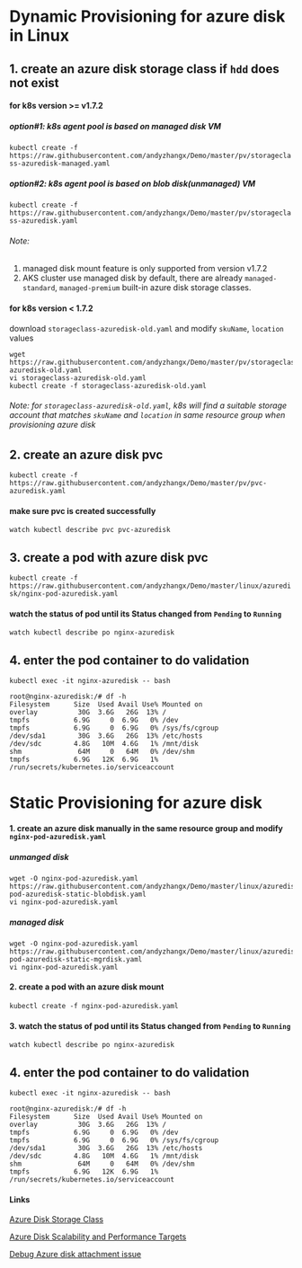 # Dynamic Provisioning for azure disk in Linux
## 1. create an azure disk storage class if `hdd` does not exist
#### for k8s version >= v1.7.2
##### option#1: k8s agent pool is based on managed disk VM
```kubectl create -f https://raw.githubusercontent.com/andyzhangx/Demo/master/pv/storageclass-azuredisk-managed.yaml```

##### option#2: k8s agent pool is based on blob disk(unmanaged) VM
```kubectl create -f https://raw.githubusercontent.com/andyzhangx/Demo/master/pv/storageclass-azuredisk.yaml```

###### Note: 
1. managed disk mount feature is only supported from version v1.7.2
2. AKS cluster use managed disk by default, there are already `managed-standard`, `managed-premium` built-in azure disk storage classes.

#### for k8s version < 1.7.2
download `storageclass-azuredisk-old.yaml` and modify `skuName`, `location` values
```
wget https://raw.githubusercontent.com/andyzhangx/Demo/master/pv/storageclass-azuredisk-old.yaml
vi storageclass-azuredisk-old.yaml
kubectl create -f storageclass-azuredisk-old.yaml
```
###### Note: for `storageclass-azuredisk-old.yaml`, k8s will find a suitable storage account that matches ```skuName``` and ```location``` in same resource group when provisioning azure disk

## 2. create an azure disk pvc
```kubectl create -f https://raw.githubusercontent.com/andyzhangx/Demo/master/pv/pvc-azuredisk.yaml```
#### make sure pvc is created successfully
```watch kubectl describe pvc pvc-azuredisk```

## 3. create a pod with azure disk pvc
```kubectl create -f https://raw.githubusercontent.com/andyzhangx/Demo/master/linux/azuredisk/nginx-pod-azuredisk.yaml```

#### watch the status of pod until its Status changed from `Pending` to `Running`
```watch kubectl describe po nginx-azuredisk```

## 4. enter the pod container to do validation
```kubectl exec -it nginx-azuredisk -- bash```

```
root@nginx-azuredisk:/# df -h
Filesystem      Size  Used Avail Use% Mounted on
overlay          30G  3.6G   26G  13% /
tmpfs           6.9G     0  6.9G   0% /dev
tmpfs           6.9G     0  6.9G   0% /sys/fs/cgroup
/dev/sda1        30G  3.6G   26G  13% /etc/hosts
/dev/sdc        4.8G   10M  4.6G   1% /mnt/disk
shm              64M     0   64M   0% /dev/shm
tmpfs           6.9G   12K  6.9G   1% /run/secrets/kubernetes.io/serviceaccount
```
# Static Provisioning for azure disk
#### 1. create an azure disk manually in the same resource group and modify `nginx-pod-azuredisk.yaml`
##### unmanged disk
```
wget -O nginx-pod-azuredisk.yaml https://raw.githubusercontent.com/andyzhangx/Demo/master/linux/azuredisk/nginx-pod-azuredisk-static-blobdisk.yaml
vi nginx-pod-azuredisk.yaml
```
##### managed disk
```
wget -O nginx-pod-azuredisk.yaml https://raw.githubusercontent.com/andyzhangx/Demo/master/linux/azuredisk/nginx-pod-azuredisk-static-mgrdisk.yaml
vi nginx-pod-azuredisk.yaml
```

#### 2. create a pod with an azure disk mount
```kubectl create -f nginx-pod-azuredisk.yaml```

#### 3. watch the status of pod until its Status changed from `Pending` to `Running`
```watch kubectl describe po nginx-azuredisk```

## 4. enter the pod container to do validation
```kubectl exec -it nginx-azuredisk -- bash```

```
root@nginx-azuredisk:/# df -h
Filesystem      Size  Used Avail Use% Mounted on
overlay          30G  3.6G   26G  13% /
tmpfs           6.9G     0  6.9G   0% /dev
tmpfs           6.9G     0  6.9G   0% /sys/fs/cgroup
/dev/sda1        30G  3.6G   26G  13% /etc/hosts
/dev/sdc        4.8G   10M  4.6G   1% /mnt/disk
shm              64M     0   64M   0% /dev/shm
tmpfs           6.9G   12K  6.9G   1% /run/secrets/kubernetes.io/serviceaccount
```

#### Links
[Azure Disk Storage Class](https://kubernetes.io/docs/concepts/storage/storage-classes/#azure-disk)

[Azure Disk Scalability and Performance Targets](https://docs.microsoft.com/en-us/azure/virtual-machines/windows/standard-storage?toc=%2Fazure%2Fstorage%2Fblobs%2Ftoc.json#scalability-and-performance-targets)

[Debug Azure disk attachment issue](https://github.com/andyzhangx/Demo/blob/master/linux/azuredisk/azuredisk-attachment-debugging.md)

